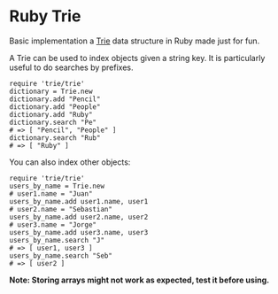 Ruby Trie
===

Basic implementation a [Trie](http://en.wikipedia.org/wiki/Trie) data structure in Ruby made just for fun.

A Trie can be used to index objects given a string key. It is particularly useful to do searches by prefixes.

```
require 'trie/trie'
dictionary = Trie.new
dictionary.add "Pencil"
dictionary.add "People"
dictionary.add "Ruby"
dictionary.search "Pe"
# => [ "Pencil", "People" ]
dictionary.search "Rub"
# => [ "Ruby" ]
```

You can also index other objects:

```
require 'trie/trie'
users_by_name = Trie.new
# user1.name = "Juan"
users_by_name.add user1.name, user1
# user2.name = "Sebastian"
users_by_name.add user2.name, user2
# user3.name = "Jorge"
users_by_name.add user3.name, user3
users_by_name.search "J"
# => [ user1, user3 ]
users_by_name.search "Seb"
# => [ user2 ]
```

**Note: Storing arrays might not work as expected, test it before using.**

